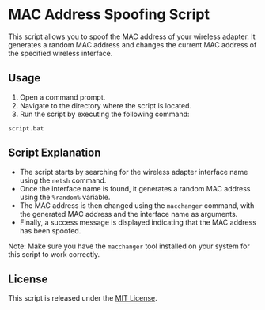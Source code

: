 # MAC Address Spoofing Script

This script allows you to spoof the MAC address of your wireless adapter. It generates a random MAC address and changes the current MAC address of the specified wireless interface.

## Usage

1. Open a command prompt.
2. Navigate to the directory where the script is located.
3. Run the script by executing the following command:

```shell
script.bat
```

## Script Explanation

- The script starts by searching for the wireless adapter interface name using the `netsh` command.
- Once the interface name is found, it generates a random MAC address using the `%random%` variable.
- The MAC address is then changed using the `macchanger` command, with the generated MAC address and the interface name as arguments.
- Finally, a success message is displayed indicating that the MAC address has been spoofed.

Note: Make sure you have the `macchanger` tool installed on your system for this script to work correctly.

## License

This script is released under the [MIT License](https://opensource.org/licenses/MIT).
